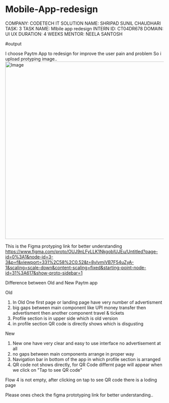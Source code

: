 # Mobile-App-redesign

COMPANY: CODETECH IT SOLUTION 
NAME: SHRIPAD SUNIL CHAUDHARI
TASK: 3
TASK NAME: Mlbile app redesign
INTERN ID: CT04DR678
DOMAIN: UI UX
DURATION: 4 WEEKS
MENTOR: NEELA SANTOSH

#output

I choose Paytm App to redesign for improve the user pain and problem
So i upload protyping image..
<img width="849" height="563" alt="Image" src="https://github.com/user-attachments/assets/c97a5e89-d2ac-4c1e-97a6-7a1da4febbfd" />


This is the Figma protyping link for better understanding 
https://www.figma.com/proto/OUJ9nLFyLLK1NkgoblUJEu/Untitled?page-id=0%3A1&node-id=3-3&p=f&viewport=331%2C58%2C0.52&t=8ylvmiVB7F54uZyA-1&scaling=scale-down&content-scaling=fixed&starting-point-node-id=31%3A617&show-proto-sidebar=1

Difference between Old and New Paytm app

Old 
1) In Old One first page or landing page have very number of advertisment
2) big gaps between main component like UPI money transfer then advertisment then another component travel & tickets
3) Profile section is in upper side which is old version
4) in profile section QR code is directly shows which is disgusting



New 
1) New one have very clear and easy to use interface no advertisement at all
2) no gaps between main components arrange in proper way
3) Navigation bar in bottom of the app in which profile section is arranged
4) QR code not shows directly, for QR Code differnt page will appear when we click on "Tap to see QR code"


Flow 4 is not empty, after clicking on tap to see QR code there is a loding page 


Please ones check the figma prototyping link for better understanding..






